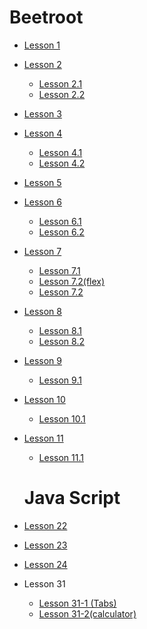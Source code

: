 # Beetroot
* [Lesson 1](https://natalyademiyanova.github.io/beetroot/Lesson_1)
* [Lesson 2](https://natalyademiyanova.github.io/beetroot//Lesson_2)
  * [Lesson 2.1](https://natalyademiyanova.github.io/beetroot/Lesson_2/1)
  * [Lesson 2.2](https://natalyademiyanova.github.io/beetroot/Lesson_2/2)
* [Lesson 3](https://github.com/NatalyaDemiyanova/NatalyaDemiyanova.github.io)
* [Lesson 4](https://natalyademiyanova.github.io/beetroot/Lesson_4)
  * [Lesson 4.1](https://natalyademiyanova.github.io/beetroot/Lesson_4/4.1)
  * [Lesson 4.2](https://natalyademiyanova.github.io/beetroot/Lesson_4/4.2)
* [Lesson 5](https://natalyademiyanova.github.io/beetroot/Lesson_5)
* [Lesson 6](https://natalyademiyanova.github.io/beetroot/Lesson_6)
  * [Lesson 6.1](https://natalyademiyanova.github.io/beetroot/Lesson_6/6.1)
  * [Lesson 6.2](https://natalyademiyanova.github.io/beetroot/Lesson_6/6.2)
* [Lesson 7](https://natalyademiyanova.github.io/beetroot/Lesson_7)
  * [Lesson 7.1](https://natalyademiyanova.github.io/beetroot/Lesson_7/7.1)
  * [Lesson 7.2(flex)](https://natalyademiyanova.github.io/beetroot/Lesson_7/7.2(flex))
  * [Lesson 7.2](https://natalyademiyanova.github.io/beetroot/Lesson_7/7.2)
* [Lesson 8](https://natalyademiyanova.github.io/beetroot/Lesson_8)
  * [Lesson 8.1](https://natalyademiyanova.github.io/beetroot/Lesson_8/8.1)
  * [Lesson 8.2](https://natalyademiyanova.github.io/beetroot/Lesson_8/8.2)
* [Lesson 9](https://natalyademiyanova.github.io/beetroot/Lesson_9)
  * [Lesson 9.1](https://natalyademiyanova.github.io/beetroot/Lesson_9/9.1)
* [Lesson 10](https://natalyademiyanova.github.io/beetroot/Lesson_10)
  * [Lesson 10.1](https://natalyademiyanova.github.io/beetroot/10-1(Cahee-blog))
* [Lesson 11](https://natalyademiyanova.github.io/beetroot/Lesson_11)
  * [Lesson 11.1](https://natalyademiyanova.github.io/beetroot/11-1)
  
  # Java Script
* [Lesson 22](https://natalyademiyanova.github.io/beetroot/Lesson_22)
* [Lesson 23](https://natalyademiyanova.github.io/beetroot/Lesson_23)
* [Lesson 24](https://natalyademiyanova.github.io/beetroot/Lesson_24(Function))
* Lesson 31
  * [Lesson 31-1 (Tabs)](https://github.com/NatalyaDemiyanova/beetroot/tree/master/Lesson_31/Task-1)
  * [Lesson 31-2(calculator)](https://natalyademiyanova.github.io/beetroot/Lesson_31/Task-2)
 



